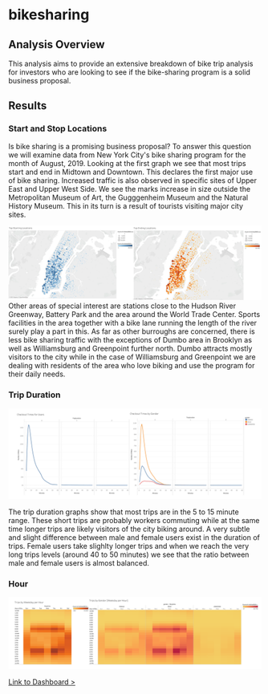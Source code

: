 # bikesharing

## Analysis Overview
This analysis aims to provide an extensive breakdown of bike trip analysis for investors who are looking to see if the bike-sharing program is a solid business proposal. 

## Results
### Start and Stop Locations
Is bike sharing is a promising business proposal? To answer this question we will examine data from New York City's bike sharing program for the month of August, 2019. Looking at the first graph we see that most trips start and end in Midtown and Downtown. This declares the first major use of bike sharing. 
Increased traffic is also observed in specific sites of Upper East and Upper West Side. We see the marks increase in size outside the Metropolitan Museum of Art, the Gugggenheim Museum and the Natural History Museum. This in its turn is a result of tourists visiting major city sites. 

![](images/startend.png)
Other areas of special interest are stations close to the Hudson River Greenway, Battery Park and the area around the World Trade Center. Sports facilities in the area together with a bike lane running the length of the river surely play a part in this. As far as other burroughs are concerned, there is less bike sharing traffic with the exceptions of Dumbo area in Brooklyn as well as Williamsburg and Greenpoint further north. Dumbo attracts mostly visitors to the city while in the case of Williamsburg and Greenpoint we are dealing with residents of the area who love biking and use the program for their daily needs. 

### Trip Duration

![](images/checkout.png)

The trip duration graphs show that most trips are in the 5 to 15 minute range. These short trips are probably workers commuting while at the same time longer trips are likely visitors of the city biking around. A very subtle and slight difference between male and female users exist in the duration of trips. Female users take slighlty longer trips and when we reach the very long trips levels (around 40 to 50 minutes) we see that the ratio between male and female users is almost balanced.

### Hour

![](images/hour.png)



[Link to Dashboard >](https://public.tableau.com/views/citibike2_16317409939030/BikeSharing?:language=en-US&publish=yes&:display_count=n&:origin=viz_share_link)
